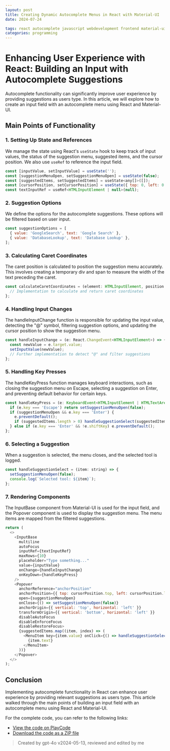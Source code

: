 ```yaml
---
layout: post
title: Creating Dynamic Autocomplete Menus in React with Material-UI
date: 2024-07-24

tags: react autocomplete javascript webdevelopment frontend material-ui userexperience uicomponents webdesign softwaredevelopment tech gpt-4o
categories: programming
---
```


# Enhancing User Experience with React: Building an Input with Autocomplete Suggestions

Autocomplete functionality can significantly improve user experience by providing suggestions as users type. In this article, we will explore how to create an input field with an autocomplete menu using React and Material-UI.

## Main Points of Functionality

### 1. Setting Up State and References

We manage the state using React's `useState` hook to keep track of input values, the status of the suggestion menu, suggested items, and the cursor position. We also use `useRef` to reference the input field.

```javascript
const [inputValue, setInputValue] = useState('');
const [suggestionMenuOpen, setSuggestionMenuOpen] = useState(false);
const [suggestedItems, setSuggestedItems] = useState<any[]>([]);
const [cursorPosition, setCursorPosition] = useState({ top: 0, left: 0 });
const textInputRef = useRef<HTMLInputElement | null>(null);
```

### 2. Suggestion Options

We define the options for the autocomplete suggestions. These options will be filtered based on user input.

```javascript
const suggestionOptions = [
  { value: 'GoogleSearch', text: 'Google Search' },
  { value: 'DatabaseLookup', text: 'Database Lookup' },
];
```

### 3. Calculating Caret Coordinates

The caret position is calculated to position the suggestion menu accurately. This involves creating a temporary div and span to measure the width of the text preceding the caret.

```javascript
const calculateCaretCoordinates = (element: HTMLInputElement, position: number) => {
  // Implementation to calculate and return caret coordinates
};
```

### 4. Handling Input Changes

The handleInputChange function is responsible for updating the input value, detecting the "@" symbol, filtering suggestion options, and updating the cursor position to show the suggestion menu.

```javascript
const handleInputChange = (e: React.ChangeEvent<HTMLInputElement>) => {
  const newValue = e.target.value;
  setInputValue(newValue);
  // Further implementation to detect "@" and filter suggestions
};
```

### 5. Handling Key Presses

The handleKeyPress function manages keyboard interactions, such as closing the suggestion menu on Escape, selecting a suggestion on Enter, and preventing default behavior for certain keys.

```javascript
const handleKeyPress = (e: KeyboardEvent<HTMLInputElement | HTMLTextAreaElement>) => {
  if (e.key === 'Escape') return setSuggestionMenuOpen(false);
  if (suggestionMenuOpen && e.key === 'Enter') {
    e.preventDefault();
    if (suggestedItems.length > 0) handleSuggestionSelect(suggestedItems[0].value);
  } else if (e.key === 'Enter' && !e.shiftKey) e.preventDefault();
};
```

### 6. Selecting a Suggestion

When a suggestion is selected, the menu closes, and the selected tool is logged.

```javascript
const handleSuggestionSelect = (item: string) => {
  setSuggestionMenuOpen(false);
  console.log(`Selected tool: ${item}`);
};
```

### 7. Rendering Components

The InputBase component from Material-UI is used for the input field, and the Popover component is used to display the suggestion menu. The menu items are mapped from the filtered suggestions.

```javascript
return (
  <>
    <InputBase
      multiline
      autoFocus
      inputRef={textInputRef}
      maxRows={10}
      placeholder="Type something..."
      value={inputValue}
      onChange={handleInputChange}
      onKeyDown={handleKeyPress}
    />
    <Popover
      anchorReference="anchorPosition"
      anchorPosition={{ top: cursorPosition.top, left: cursorPosition.left }}
      open={suggestionMenuOpen}
      onClose={() => setSuggestionMenuOpen(false)}
      anchorOrigin={{ vertical: 'top', horizontal: 'left' }}
      transformOrigin={{ vertical: 'bottom', horizontal: 'left' }}
      disableAutoFocus
      disableEnforceFocus
      disableRestoreFocus>
      {suggestedItems.map((item, index) => (
        <MenuItem key={item.value} onClick={() => handleSuggestionSelect(item.value)}>
          {item.text}
        </MenuItem>
      ))}
    </Popover>
  </>
);
```

## Conclusion

Implementing autocomplete functionality in React can enhance user experience by providing relevant suggestions as users type. This article walked through the main points of building an input field with an autocomplete menu using React and Material-UI.

For the complete code, you can refer to the following links:
- [View the code on PlayCode](https://playcode.io/1948870)
- [Download the code as a ZIP file](./assets/InputWithSuggestionMenu.zip)

> Created by gpt-4o v2024-05-13, reviewed and edited by me

